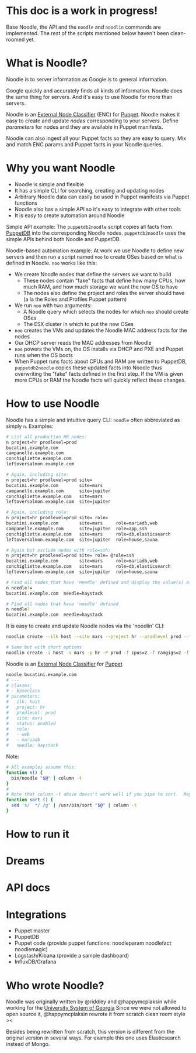# This doc is a work in progress!
Base Noodle, the API and the `noodle` and `noodlin` commands are
implemented.  The rest of the scripts mentioned below haven't been
clean-roomed yet.

# What is Noodle?
Noodle is to server information as Google is to general information.

Google quickly and accurately finds all kinds of information.  Noodle
does the same thing for servers.  And it's easy to use Noodle for more
than servers.

Noodle is an
[External Node Classifier](https://docs.puppetlabs.com/guides/external_nodes.html)
(ENC) for [Puppet](https://puppetlabs.com/). Noodle makes it easy to
create and update *nodes* corresponding to your servers.  Define
*parameters* for nodes and they are available in Puppet manifests.

Noodle can also ingest all your Puppet facts so they are easy to
query.  Mix and match ENC params and Puppet facts in your Noodle
queries.

# Why you want Noodle
* Noodle is simple and flexible
* It has a simple CLI for searching, creating and updating nodes
* Arbitrary Noodle data can easily be used in Puppet manifests via Puppet functions
* Noodle also has a simple API so it's easy to integrate with other tools
* It is easy to create automation around Noodle

Simple API example: The `puppetdb2noodle` script copies all facts from
[PuppetDB](http://docs.puppetlabs.com/puppetdb/latest/) into the
corresponding Noodle nodes.  `puppetdb2noodle` uses the simple APIs
behind both Noodle and PuppetDB.

Noodle-based automation example: At work we use Noodle to define new
servers and then run a script named `noo` to create OSes based on what
is defined in Noodle.  `noo` works like this:

* We create Noodle nodes that define the servers we want to build
  * These nodes contain "fake" facts that define how many CPUs, how much RAM, and how much storage we want the new OS to have
  * The nodes also define the project and roles the server should have (a la the Roles and Profiles Puppet pattern)
* We run `noo` with two arguments:
  * A Noodle query which selects the nodes for which `noo` should create OSes
  * The ESX cluster in which to put the new OSes
* `noo` creates the VMs and updates the Noodle MAC address facts for the nodes
* Our DHCP server reads the MAC addresses from Noodle
* `noo` powers the VMs on, the OS installs via DHCP and PXE and Puppet runs when the OS boots
* When Puppet runs facts about CPUs and RAM are written to PuppetDB, `puppetdb2noodle` copies these updated facts into Noodle thus overwriting the "fake" facts defined in the first step.  If the VM is given more CPUs or RAM the Noodle facts will quickly reflect these changes.

# How to use Noodle
Noodle has a simple and intuitive query CLI: `noodle` often
abbreviated as simply `n`.  Examples:

```bash
# List all production HR nodes:
n project=hr prodlevel=prod
bucatini.example.com
campanelle.example.com
conchigliette.example.com
leftoversalmon.example.com

# Again, including site:
n project=hr prodlevel=prod site=
bucatini.example.com        site=mars
campanelle.example.com      site=jupiter
conchigliette.example.com   site=mars
leftoversalmon.example.com  site=jupiter

# Again, including role:
n project=hr prodlevel=prod site= role=
bucatini.example.com        site=mars     role=mariadb,web
campanelle.example.com      site=jupiter  role=app,ssh
conchigliette.example.com   site=mars     role=db,elasticsearch
leftoversalmon.example.com  site=jupiter  role=house,sauna

# Again but exclude nodes with role=ssh:
n project=hr prodlevel=prod site= role= @role=ssh
bucatini.example.com        site=mars     role=mariadb,web
conchigliette.example.com   site=mars     role=db,elasticsearch
leftoversalmon.example.com  site=jupiter  role=house,sauna

# Find all nodes that have 'needle' defined and display the value(s) of needle
n needle?=
bucatini.example.com  needle=haystack

# Find all nodes that have 'needle' defined
n needle?
bucatini.example.com  needle=haystack
```

It is easy to create and update Noodle nodes via the 'noodlin' CLI:

```bash
noodlin create --ilk host --site mars --project hr --prodlevel prod --fact cpus=2 --fact ramgigs=2 --fact diskgigs=32 -param role=web,mariadb bucatini.example.com

# Same but with short options
noodlin create -i host -s mars -p hr -P prod -f cpus=2 -f ramgigs=2 -f diskgigs=32 -a role=web,mariadb bucatini.example.com
```

Noodle is an [External Node Classifier](https://docs.puppetlabs.com/guides/external_nodes.html) for [Puppet](https://puppetlabs.com/)
```bash
noodle bucatini.example.com
# ---
# classes:
# - baseclass
# parameters:
#   ilk: host
#   project: hr
#   prodlevel: prod
#   site: mars
#   status: enabled
#   role:
#   - web
#   - mariadb
#   needle: haystack
```

Note:
```bash
# All examples assume this:
function n() {
  bin/noodle "$@" | column -t
}
#
# Note that column -t above doesn't work well if you pipe to sort.  Maybe you'd like this too:
function sort () {
  sed 's/  */ /g' | /usr/bin/sort "$@" | column -t
}
```

# How to run it

# Dreams

# API docs

# Integrations
* Puppet master
* PuppetDB
* Puppet code (provide puppet functions: noodleparam noodlefact noodlemagic)
* Logstash/Kibana (provide a sample dashboard)
* InfluxDB/Grafana

# Who wrote Noodle?
Noodle was originally written by @riddley and @happymcplaksin while
working for the [University System of Georgia](http://usg.edu/) Since
we were not allowed to open source it, @happymcplaksin rewrote it from
scratch clean room style ><

Besides being rewritten from scratch, this version is different from
the original version in several ways.  For example this one uses
Elasticsearch instead of Mongo.
